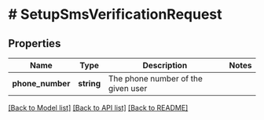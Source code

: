 # # SetupSmsVerificationRequest

## Properties

Name | Type | Description | Notes
------------ | ------------- | ------------- | -------------
**phone_number** | **string** | The phone number of the given user |

[[Back to Model list]](../../README.md#models) [[Back to API list]](../../README.md#endpoints) [[Back to README]](../../README.md)
